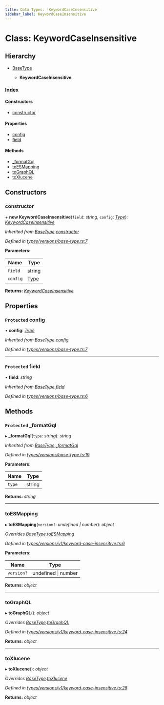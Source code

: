 ```yaml
---
title: Data Types: `KeywordCaseInsensitive`
sidebar_label: KeywordCaseInsensitive
---
```


# Class: KeywordCaseInsensitive

## Hierarchy

* [BaseType](basetype.md)

  * **KeywordCaseInsensitive**

### Index

#### Constructors

* [constructor](keywordcaseinsensitive.md#constructor)

#### Properties

* [config](keywordcaseinsensitive.md#protected-config)
* [field](keywordcaseinsensitive.md#protected-field)

#### Methods

* [_formatGql](keywordcaseinsensitive.md#protected-_formatgql)
* [toESMapping](keywordcaseinsensitive.md#toesmapping)
* [toGraphQL](keywordcaseinsensitive.md#tographql)
* [toXlucene](keywordcaseinsensitive.md#toxlucene)

## Constructors

###  constructor

\+ **new KeywordCaseInsensitive**(`field`: *string*, `config`: *[Type](../overview.md#type)*): *[KeywordCaseInsensitive](keywordcaseinsensitive.md)*

*Inherited from [BaseType](basetype.md).[constructor](basetype.md#constructor)*

*Defined in [types/versions/base-type.ts:7](https://github.com/terascope/teraslice/blob/a2250fb9/packages/data-types/src/types/versions/base-type.ts#L7)*

**Parameters:**

Name | Type |
------ | ------ |
`field` | string |
`config` | [Type](../overview.md#type) |

**Returns:** *[KeywordCaseInsensitive](keywordcaseinsensitive.md)*

## Properties

### `Protected` config

• **config**: *[Type](../overview.md#type)*

*Inherited from [BaseType](basetype.md).[config](basetype.md#protected-config)*

*Defined in [types/versions/base-type.ts:7](https://github.com/terascope/teraslice/blob/a2250fb9/packages/data-types/src/types/versions/base-type.ts#L7)*

___

### `Protected` field

• **field**: *string*

*Inherited from [BaseType](basetype.md).[field](basetype.md#protected-field)*

*Defined in [types/versions/base-type.ts:6](https://github.com/terascope/teraslice/blob/a2250fb9/packages/data-types/src/types/versions/base-type.ts#L6)*

## Methods

### `Protected` _formatGql

▸ **_formatGql**(`type`: *string*): *string*

*Inherited from [BaseType](basetype.md).[_formatGql](basetype.md#protected-_formatgql)*

*Defined in [types/versions/base-type.ts:19](https://github.com/terascope/teraslice/blob/a2250fb9/packages/data-types/src/types/versions/base-type.ts#L19)*

**Parameters:**

Name | Type |
------ | ------ |
`type` | string |

**Returns:** *string*

___

###  toESMapping

▸ **toESMapping**(`version?`: *undefined | number*): *object*

*Overrides [BaseType](basetype.md).[toESMapping](basetype.md#abstract-toesmapping)*

*Defined in [types/versions/v1/keyword-case-insensitive.ts:6](https://github.com/terascope/teraslice/blob/a2250fb9/packages/data-types/src/types/versions/v1/keyword-case-insensitive.ts#L6)*

**Parameters:**

Name | Type |
------ | ------ |
`version?` | undefined \| number |

**Returns:** *object*

___

###  toGraphQL

▸ **toGraphQL**(): *object*

*Overrides [BaseType](basetype.md).[toGraphQL](basetype.md#abstract-tographql)*

*Defined in [types/versions/v1/keyword-case-insensitive.ts:24](https://github.com/terascope/teraslice/blob/a2250fb9/packages/data-types/src/types/versions/v1/keyword-case-insensitive.ts#L24)*

**Returns:** *object*

___

###  toXlucene

▸ **toXlucene**(): *object*

*Overrides [BaseType](basetype.md).[toXlucene](basetype.md#abstract-toxlucene)*

*Defined in [types/versions/v1/keyword-case-insensitive.ts:28](https://github.com/terascope/teraslice/blob/a2250fb9/packages/data-types/src/types/versions/v1/keyword-case-insensitive.ts#L28)*

**Returns:** *object*
